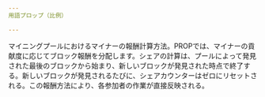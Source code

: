 ```yaml
---
用語プロップ（比例）

---
```

マイニングプールにおけるマイナーの報酬計算方法。PROPでは、マイナーの貢献度に応じてブロック報酬を分配します。シェアの計算は、プールによって発見された最後のブロックから始まり、新しいブロックが発見された時点で終了する。新しいブロックが発見されるたびに、シェアカウンターはゼロにリセットされる。この報酬方法により、各参加者の作業が直接反映される。